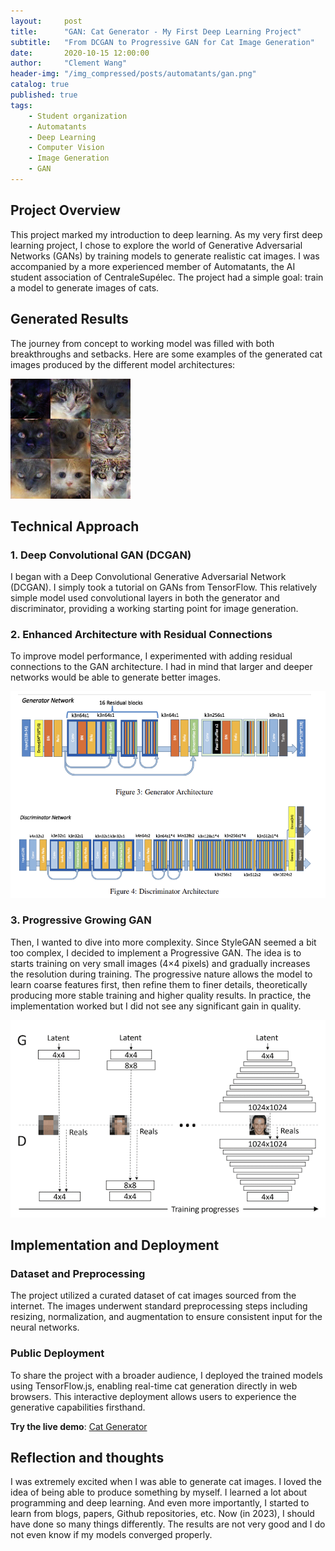 ```yaml
---
layout:     post
title:      "GAN: Cat Generator - My First Deep Learning Project"
subtitle:   "From DCGAN to Progressive GAN for Cat Image Generation"
date:       2020-10-15 12:00:00
author:     "Clement Wang"
header-img: "/img_compressed/posts/automatants/gan.png"
catalog: true
published: true
tags:
    - Student organization
    - Automatants
    - Deep Learning
    - Computer Vision
    - Image Generation
    - GAN
---
```



## Project Overview

This project marked my introduction to deep learning. As my very first deep learning project, I chose to explore the world of Generative Adversarial Networks (GANs) by training models to generate realistic cat images. I was accompanied by a more experienced member of Automatants, the AI student association of CentraleSupélec. The project had a simple goal: train a model to generate images of cats.

## Generated Results

The journey from concept to working model was filled with both breakthroughs and setbacks. Here are some examples of the generated cat images produced by the different model architectures:

![Generated cats](/img_compressed/posts/automatants/gan.png)

## Technical Approach

### 1. Deep Convolutional GAN (DCGAN)
I began with a Deep Convolutional Generative Adversarial Network (DCGAN). I simply took a tutorial on GANs from TensorFlow. This relatively simple model used convolutional layers in both the generator and discriminator, providing a working starting point for image generation.

### 2. Enhanced Architecture with Residual Connections
To improve model performance, I experimented with adding residual connections to the GAN architecture. I had in mind that larger and deeper networks would be able to generate better images.

![Residual Connections](/img_compressed/posts/automatants/residual_gan.png)

### 3. Progressive Growing GAN
Then, I wanted to dive into more complexity. Since StyleGAN seemed a bit too complex, I decided to implement a Progressive GAN. The idea is to starts training on very small images (4×4 pixels) and gradually increases the resolution during training. The progressive nature allows the model to learn coarse features first, then refine them to finer details, theoretically producing more stable training and higher quality results. In practice, the implementation worked but I did not see any significant gain in quality.

![Progressive Growing GAN](/img_compressed/posts/automatants/progressive_gan.png)

## Implementation and Deployment

### Dataset and Preprocessing
The project utilized a curated dataset of cat images sourced from the internet. The images underwent standard preprocessing steps including resizing, normalization, and augmentation to ensure consistent input for the neural networks.


### Public Deployment
To share the project with a broader audience, I deployed the trained models using TensorFlow.js, enabling real-time cat generation directly in web browsers. This interactive deployment allows users to experience the generative capabilities firsthand.

**Try the live demo**: [Cat Generator](https://automatants.cs-campus.fr/projects/cat-generator)

## Reflection and thoughts

I was extremely excited when I was able to generate cat images. I loved the idea of being able to produce something by myself. I learned a lot about programming and deep learning. And even more importantly, I started to learn from blogs, papers, Github repositories, etc. Now (in 2023), I should have done so many things differently. The results are not very good and I do not even know if my models converged properly.